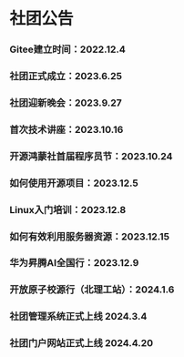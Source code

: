 # 社团公告


### Gitee建立时间：2022.12.4
### 社团正式成立：2023.6.25
### 社团迎新晚会：2023.9.27
### 首次技术讲座：2023.10.16
### 开源鸿蒙社首届程序员节：2023.10.24
### 如何使用开源项目：2023.12.5
### Linux入门培训：2023.12.8
### 如何有效利用服务器资源：2023.12.15
### 华为昇腾AI全国行：2023.12.9
### 开放原子校源行（北理工站）：2024.1.6
### 社团管理系统正式上线 2024.3.4
### 社团门户网站正式上线 2024.4.20